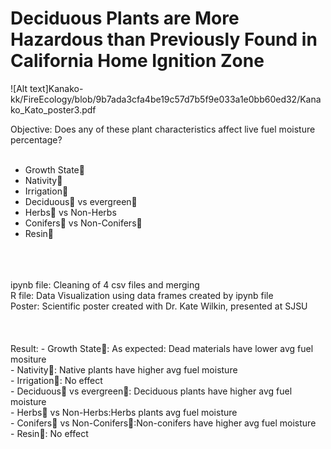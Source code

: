# Deciduous Plants are More Hazardous than Previously Found in California Home Ignition Zone
![Alt text]Kanako-kk/FireEcology/blob/9b7ada3cfa4be19c57d7b5f9e033a1e0bb60ed32/Kanako_Kato_poster3.pdf


Objective: Does any of these plant characteristics affect live fuel moisture percentage?  <br />
 <br />
- Growth State🌱  <br />
- Nativity🌱  <br />
- Irrigation🌱  <br />
- Deciduous🌳 vs evergreen🌲  <br />
- Herbs🌿 vs Non-Herbs  <br />
- Conifers🌲 vs Non-Conifers🌳  <br />
- Resin🍁  <br />
<br />
<br />
<br />
ipynb file: Cleaning of 4 csv files and merging<br />
R file: Data Visualization using data frames created by ipynb file<br />
Poster: Scientific poster created with Dr. Kate Wilkin, presented at SJSU <br />
<br />
<br />
<br />
Result: 
- Growth State🌱: As expected: Dead materials have lower avg fuel mositure  <br />
- Nativity🌱: Native plants have higher avg fuel moisture  <br />
- Irrigation🌱: No effect  <br />
- Deciduous🌳 vs evergreen🌲: Deciduous plants have higher avg fuel moisture   <br />
- Herbs🌿 vs Non-Herbs:Herbs plants  avg fuel moisture  <br />
- Conifers🌲 vs Non-Conifers🌳:Non-conifers have higher avg fuel moisture  <br />
- Resin🍁: No effect <br />

